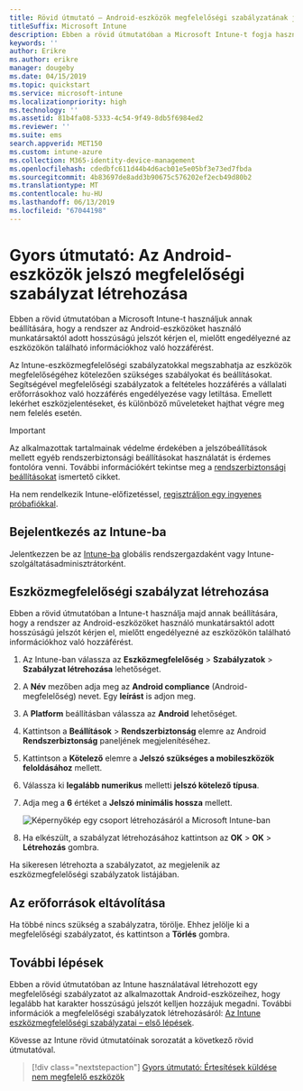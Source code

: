 ```yaml
---
title: Rövid útmutató – Android-eszközök megfelelőségi szabályzatának jelszó
titleSuffix: Microsoft Intune
description: Ebben a rövid útmutatóban a Microsoft Intune-t fogja használni az Android-eszközöknél megkövetelt jelszóhosszúság beállításához.
keywords: ''
author: Erikre
ms.author: erikre
manager: dougeby
ms.date: 04/15/2019
ms.topic: quickstart
ms.service: microsoft-intune
ms.localizationpriority: high
ms.technology: ''
ms.assetid: 81b4fa08-5333-4c54-9f49-8db5f6984ed2
ms.reviewer: ''
ms.suite: ems
search.appverid: MET150
ms.custom: intune-azure
ms.collection: M365-identity-device-management
ms.openlocfilehash: cdedbfc611d44b4d6acb01e5e05bf3e73ed7fbda
ms.sourcegitcommit: 4b83697de8add3b90675c576202ef2ecb49d80b2
ms.translationtype: MT
ms.contentlocale: hu-HU
ms.lasthandoff: 06/13/2019
ms.locfileid: "67044198"
---
```

# <a name="quickstart-create-a-password-compliance-policy-for-android-devices"></a>Gyors útmutató: Az Android-eszközök jelszó megfelelőségi szabályzat létrehozása

Ebben a rövid útmutatóban a Microsoft Intune-t használjuk annak beállítására, hogy a rendszer az Android-eszközöket használó munkatársaktól adott hosszúságú jelszót kérjen el, mielőtt engedélyezné az eszközökön található információkhoz való hozzáférést. 

Az Intune-eszközmegfelelőségi szabályzatokkal megszabhatja az eszközök megfelelőségéhez kötelezően szükséges szabályokat és beállításokat. Segítségével megfelelőségi szabályzatok a feltételes hozzáférés a vállalati erőforrásokhoz való hozzáférés engedélyezése vagy letiltása. Emellett lekérhet eszközjelentéseket, és különböző műveleteket hajthat végre meg nem felelés esetén.

> [!IMPORTANT]
> Az alkalmazottak tartalmainak védelme érdekében a jelszóbeállítások mellett egyéb rendszerbiztonsági beállításokat használatát is érdemes fontolóra venni. További információkért tekintse meg a [rendszerbiztonsági beállításokat](compliance-policy-create-android-for-work.md) ismertető cikket.

Ha nem rendelkezik Intune-előfizetéssel, [regisztráljon egy ingyenes próbafiókkal](free-trial-sign-up.md).

## <a name="sign-in-to-intune"></a>Bejelentkezés az Intune-ba

Jelentkezzen be az [Intune-ba](https://aka.ms/intuneportal) globális rendszergazdaként vagy Intune-szolgáltatásadminisztrátorként. 

## <a name="create-a-device-compliance-policy"></a>Eszközmegfelelőségi szabályzat létrehozása

Ebben a rövid útmutatóban a Intune-t használja majd annak beállítására, hogy a rendszer az Android-eszközöket használó munkatársaktól adott hosszúságú jelszót kérjen el, mielőtt engedélyezné az eszközökön található információkhoz való hozzáférést.

1. Az Intune-ban válassza az **Eszközmegfelelőség** > **Szabályzatok** > **Szabályzat létrehozása** lehetőséget.
2. A **Név** mezőben adja meg az **Android compliance** (Android-megfelelőség) nevet. Egy **leírást** is adjon meg.
3. A **Platform** beállításban válassza az **Android** lehetőséget. 
4. Kattintson a **Beállítások** > **Rendszerbiztonság** elemre az Android **Rendszerbiztonság** paneljének megjelenítéséhez.
5. Kattintson a **Kötelező** elemre a **Jelszó szükséges a mobileszközök feloldásához** mellett.
6. Válassza ki **legalább numerikus** melletti **jelszó kötelező típusa**.
7. Adja meg a **6** értéket a **Jelszó minimális hossza** mellett. 

    ![Képernyőkép egy csoport létrehozásáról a Microsoft Intune-ban](media/quickstart-set-password-length-android/quickstart-set-password-length-android-01.png)

7. Ha elkészült, a szabályzat létrehozásához kattintson az **OK** > **OK** > **Létrehozás** gombra.

Ha sikeresen létrehozta a szabályzatot, az megjelenik az eszközmegfelelőségi szabályzatok listájában. 

## <a name="clean-up-resources"></a>Az erőforrások eltávolítása

Ha többé nincs szükség a szabályzatra, törölje. Ehhez jelölje ki a megfelelőségi szabályzatot, és kattintson a **Törlés** gombra.

## <a name="next-steps"></a>További lépések

Ebben a rövid útmutatóban az Intune használatával létrehozott egy megfelelőségi szabályzatot az alkalmazottak Android-eszközeihez, hogy legalább hat karakter hosszúságú jelszót kelljen hozzájuk megadni. További információk a megfelelőségi szabályzatok létrehozásáról: [Az Intune eszközmegfelelőségi szabályzatai – első lépések](device-compliance-get-started.md).

Kövesse az Intune rövid útmutatóinak sorozatát a következő rövid útmutatóval.

> [!div class="nextstepaction"]
> [Gyors útmutató: Értesítések küldése nem megfelelő eszközök](quickstart-send-notification.md)
